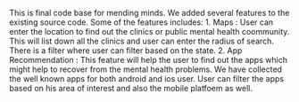This is final code base for mending minds. We added several features to the existing source code. Some of the features includes:
    1. Maps : User can enter the location to find out the clinics or public mental health coommunity. This will list down all the clinics and user can enter the radius of search. There is a filter where user can filter based on the state.
    2. App Recommendation : This feature will help the user to find out the apps which might help to recover from the mental health problems. We have collected the well known apps for both android and ios user. User can filter the apps based on his area of interest and also the mobile platfoem as well.
